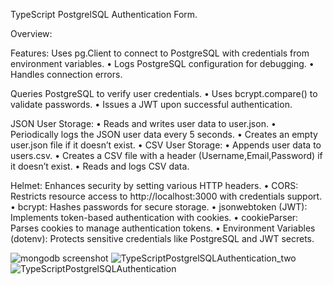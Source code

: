 

TypeScript PostgrelSQL Authentication Form.



Overview: 





Features:
	Uses pg.Client to connect to PostgreSQL with credentials from environment variables.
	•	Logs PostgreSQL configuration for debugging.
	•	Handles connection errors.

 
 Queries PostgreSQL to verify user credentials.
	•	Uses bcrypt.compare() to validate passwords.
	•	Issues a JWT upon successful authentication.

JSON User Storage:
	•	Reads and writes user data to user.json.
	•	Periodically logs the JSON user data every 5 seconds.
	•	Creates an empty user.json file if it doesn’t exist.
	•	CSV User Storage:
	•	Appends user data to users.csv.
	•	Creates a CSV file with a header (Username,Email,Password) if it doesn’t exist.
	•	Reads and logs CSV data.



 Helmet: Enhances security by setting various HTTP headers.
	•	CORS: Restricts resource access to http://localhost:3000 with credentials support.
	•	bcrypt: Hashes passwords for secure storage.
	•	jsonwebtoken (JWT): Implements token-based authentication with cookies.
	•	cookieParser: Parses cookies to manage authentication tokens.
	•	Environment Variables (dotenv): Protects sensitive credentials like PostgreSQL and JWT secrets.


 








![mongodb screenshot](https://github.com/user-attachments/assets/b59c343b-6bc4-401a-86ee-9cb38a85dce9)
![TypeScriptPostgrelSQLAuthentication_two](https://github.com/user-attachments/assets/a5424420-ca6f-4c21-85d7-10048d520370)
![TypeScriptPostgrelSQLAuthentication](https://github.com/user-attachments/assets/f07ee3d1-23e5-4ec2-ac54-7f283c712ff7)
